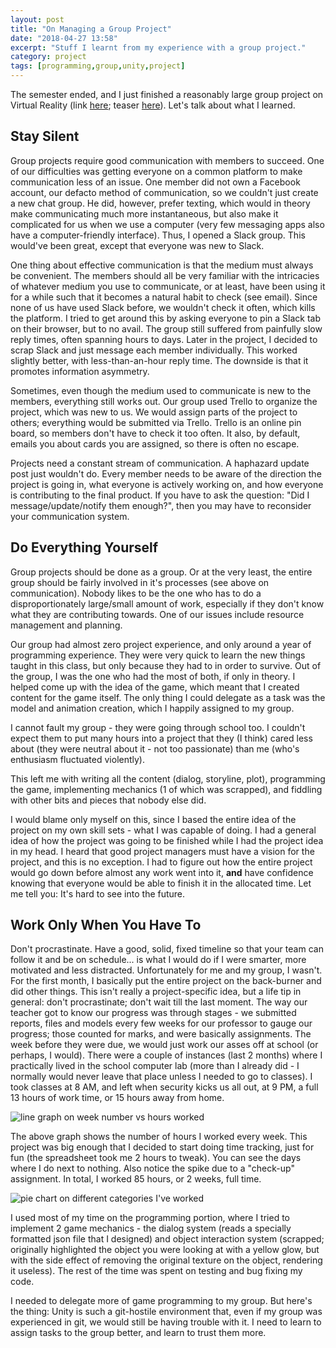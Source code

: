 ```yaml
---
layout: post
title: "On Managing a Group Project"
date: "2018-04-27 13:58"
excerpt: "Stuff I learnt from my experience with a group project."
category: project
tags: [programming,group,unity,project]
---
```


The semester ended, and I just finished a reasonably large group project on
Virtual Reality (link [here][github]; teaser [here][teaser]). Let's talk about
what I learned.

## Stay Silent

Group projects require good communication with members to succeed. One of our
difficulties was getting everyone on a common platform to make communication
less of an issue. One member did not own a Facebook account, our defacto method
of communication, so we couldn't just create a new chat group. He did, however,
prefer texting, which would in theory make communicating much more
instantaneous, but also make it complicated for us when we use a computer (very
few messaging apps also have a computer-friendly interface). Thus, I opened a
Slack group. This would've been great, except that everyone was new to Slack.

One thing about effective communication is that the medium must always be
convenient. The members should all be very familiar with the intricacies of
whatever medium you use to communicate, or at least, have been using it for a
while such that it becomes a natural habit to check (see email). Since none of
us have used Slack before, we wouldn't check it often, which kills the platform.
I tried to get around this by asking everyone to pin a Slack tab on their
browser, but to no avail. The group still suffered from painfully slow reply
times, often spanning hours to days. Later in the project, I decided to scrap
Slack and just message each member individually. This worked slightly better,
with less-than-an-hour reply time. The downside is that it promotes information
asymmetry.

Sometimes, even though the medium used to communicate is new to the members,
everything still works out. Our group used Trello to organize the project, which
was new to us. We would assign parts of the project to others; everything would
be submitted via Trello. Trello is an online pin board, so members don't have to
check it too often. It also, by default, emails you about cards you are
assigned, so there is often no escape.

Projects need a constant stream of communication. A haphazard update post just
wouldn't do. Every member needs to be aware of the direction the project is
going in, what everyone is actively working on, and how everyone is contributing
to the final product. If you have to ask the question: "Did I
message/update/notify them enough?", then you may have to reconsider your
communication system.

## Do Everything Yourself

Group projects should be done as a group. Or at the very least, the entire group
should be fairly involved in it's processes (see above on communication). Nobody
likes to be the one who has to do a disproportionately large/small amount of
work, especially if they don't know what they are contributing towards. One of
our issues include resource management and planning.

Our group had almost zero project experience, and only around a year of
programming experience. They were very quick to learn the new things taught in
this class, but only because they had to in order to survive. Out of the group,
I was the one who had the most of both, if only in theory. I helped come up with
the idea of the game, which meant that I created content for the game itself.
The only thing I could delegate as a task was the model and animation creation,
which I happily assigned to my group.

I cannot fault my group - they were going through school too. I couldn't expect
them to put many hours into a project that they (I think) cared less about (they
were neutral about it - not too passionate) than me (who's enthusiasm fluctuated
violently).

This left me with writing all the content (dialog, storyline, plot), programming
the game, implementing mechanics (1 of which was scrapped), and fiddling with
other bits and pieces that nobody else did.

I would blame only myself on this, since I based the entire idea of the project
on my own skill sets - what I was capable of doing. I had a general idea of how
the project was going to be finished while I had the project idea in my head. I
heard that good project managers must have a vision for the project, and this is
no exception. I had to figure out how the entire project would go down before
almost any work went into it, **and** have confidence knowing that everyone
would be able to finish it in the allocated time. Let me tell you: It's hard
to see into the future.

## Work Only When You Have To

Don't procrastinate. Have a good, solid, fixed timeline so that your team can
follow it and be on schedule... is what I would do if I were smarter, more
motivated and less distracted. Unfortunately for me and my group, I wasn't. For
the first month, I basically put the entire project on the back-burner and did
other things. This isn't really a project-specific idea, but a life tip in
general: don't procrastinate; don't wait till the last moment. The way our
teacher got to know our progress was through stages - we submitted reports,
files and models every few weeks for our professor to gauge our progress; those
counted for marks, and were basically assignments. The week before they were
due, we would just work our asses off at school (or perhaps, I would). There
were a couple of instances (last 2 months) where I practically lived in the
school computer lab (more than I already did - I normally would never leave that
place unless I needed to go to classes). I took classes at 8 AM, and left when
security kicks us all out, at 9 PM, a full 13 hours of work time, or 15 hours
away from home.

![line graph on week number vs hours worked][graph1]

The above graph shows the number of hours I worked every week. This project was
big enough that I decided to start doing time tracking, just for fun (the
spreadsheet took me 2 hours to tweak). You can see the days where I do next to
nothing. Also notice the spike due to a "check-up" assignment. In total, I
worked 85 hours, or 2 weeks, full time.

![pie chart on different categories I've worked][graph2]

I used most of my time on the programming portion, where I tried to implement 2
game mechanics - the dialog system (reads a specially formatted json file that I
designed) and object interaction system (scrapped; originally highlighted the
object you were looking at with a yellow glow, but with the side effect of
removing the original texture on the object, rendering it useless). The rest of
the time was spent on testing and bug fixing my code.

I needed to delegate more of game programming to my group. But here's the thing:
Unity is such a git-hostile environment that, even if my group was experienced
in git, we would still be having trouble with it. I need to learn to assign
tasks to the group better, and learn to trust them more.

[github]: https://github.com/cheukyin699/operation-omega
[teaser]: https://youtu.be/LoFFHOdB3xo
[graph1]: https://imgur.com/m3iFb9t.jpg
[graph2]: https://imgur.com/y75tESB.jpg
